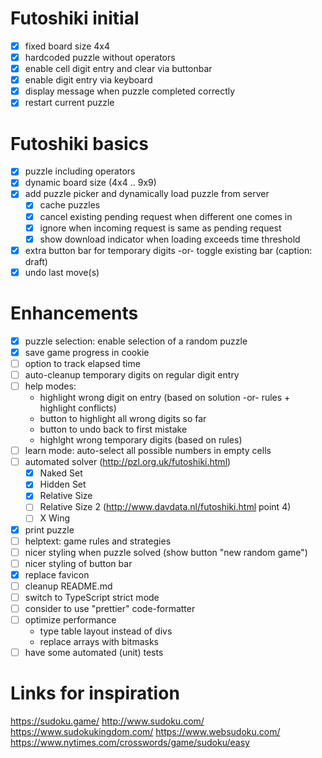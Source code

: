 # Futoshiki initial
- [x] fixed board size 4x4
- [x] hardcoded puzzle without operators
- [x] enable cell digit entry and clear via buttonbar
- [x] enable digit entry via keyboard
- [x] display message when puzzle completed correctly
- [x] restart current puzzle

# Futoshiki basics
- [x] puzzle including operators
- [x] dynamic board size (4x4 .. 9x9)
- [x] add puzzle picker and dynamically load puzzle from server
  - [x] cache puzzles
  - [x] cancel existing pending request when different one comes in
  - [x] ignore when incoming request is same as pending request
  - [x] show download indicator when loading exceeds time threshold
- [x] extra button bar for temporary digits -or- toggle existing bar (caption: draft)
- [x] undo last move(s)

# Enhancements
- [x] puzzle selection: enable selection of a random puzzle
- [x] save game progress in cookie
- [ ] option to track elapsed time
- [ ] auto-cleanup temporary digits on regular digit entry
- [ ] help modes:
  - highlight wrong digit on entry (based on solution -or- rules + highlight conflicts)
  - button to highlight all wrong digits so far
  - button to undo back to first mistake
  - highlght wrong temporary digits (based on rules)
- [ ] learn mode: auto-select all possible numbers in empty cells
- [ ] automated solver (http://pzl.org.uk/futoshiki.html)
  - [x] Naked Set
  - [x] Hidden Set
  - [x] Relative Size
  - [ ] Relative Size 2 (http://www.davdata.nl/futoshiki.html point 4)
  - [ ] X Wing
- [x] print puzzle
- [ ] helptext: game rules and strategies
- [ ] nicer styling when puzzle solved (show button "new random game")
- [ ] nicer styling of button bar
- [x] replace favicon
- [ ] cleanup README.md
- [ ] switch to TypeScript strict mode
- [ ] consider to use "prettier" code-formatter
- [ ] optimize performance
  - type table layout instead of divs
  - replace arrays with bitmasks
- [ ] have some automated (unit) tests

# Links for inspiration
https://sudoku.game/
http://www.sudoku.com/
https://www.sudokukingdom.com/
https://www.websudoku.com/
https://www.nytimes.com/crosswords/game/sudoku/easy
